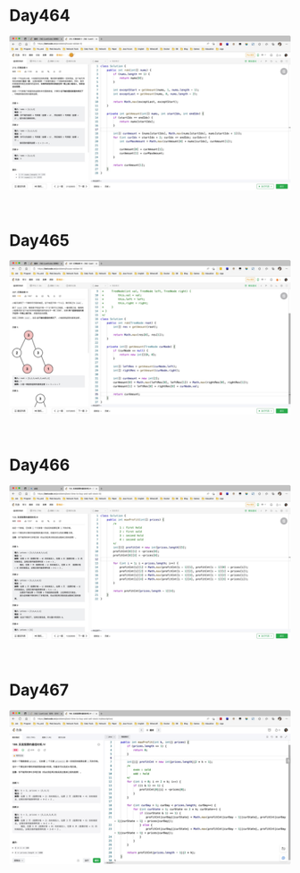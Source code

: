 # Day464

![day464](assets/day464.png)

&nbsp;

# Day465

![day465](assets/day465.png)

&nbsp;

# Day466

![day466](assets/day466.png)

&nbsp;

# Day467

![day467](assets/day467.png)